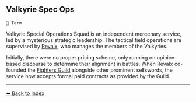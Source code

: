 ## Valkyrie Spec Ops

`📑 Term`

Valkyrie Special Operations Squad is an independent mercenary service, led by a mysterious strategic leadership. The tactical field operations are supervised by [Revalx](https://zeithalt.github.io/r/revalx.html), who manages the members of the Valkyries.

Initially, there were no proper pricing scheme, only running on opinion-based discourse to determine their alignment in battles. When Revalx co-founded the [Fighters Guild](https://zeithalt.github.io/r/fighters_guild.html) alongside other  prominent sellswords, the service now accepts formal paid contracts as provided by the Guild.


----------
[⬅️ Back to index](/index.md#3660_s)
